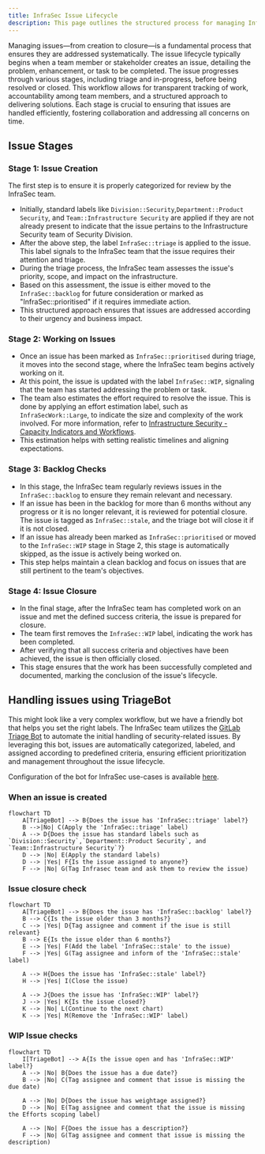 ```yaml
---
title: InfraSec Issue Lifecycle
description: This page outlines the structured process for managing InfraSec issues from creation to closure. It includes clear stages such as issue triage, prioritization, backlog checks, and closure, ensuring efficient tracking, timely resolution, and accountability through systematic labeling and workflows
---
```


Managing issues—from creation to closure—is a fundamental process that ensures they are addressed systematically. The issue lifecycle typically begins when a team member or stakeholder creates an issue, detailing the problem, enhancement, or task to be completed. The issue progresses through various stages, including triage and in-progress, before being resolved or closed. This workflow allows for transparent tracking of work, accountability among team members, and a structured approach to delivering solutions. Each stage is crucial to ensuring that issues are handled efficiently, fostering collaboration and addressing all concerns on time.

## Issue Stages

### Stage 1: Issue Creation

The first step is to ensure it is properly categorized for review by the InfraSec team.

- Initially, standard labels like `Division::Security`,`Department::Product Security`, and `Team::Infrastructure Security` are applied if they are not already present to indicate that the issue pertains to the Infrastructure Security team of Security Division.
- After the above step, the label `InfraSec::triage` is applied to the issue. This label signals to the InfraSec team that the issue requires their attention and triage.
- During the triage process, the InfraSec team assesses the issue's priority, scope, and impact on the infrastructure.
- Based on this assessment, the issue is either moved to the `InfraSec::backlog` for future consideration or marked as "InfraSec::prioritised" if it requires immediate action.
- This structured approach ensures that issues are addressed according to their urgency and business impact.

### Stage 2: Working on Issues

- Once an issue has been marked as `InfraSec::prioritised` during triage, it moves into the second stage, where the InfraSec team begins actively working on it.
- At this point, the issue is updated with the label `InfraSec::WIP`, signaling that the team has started addressing the problem or task.
- The team also estimates the effort required to resolve the issue. This is done by applying an effort estimation label, such as `InfraSecWork::Large`, to indicate the size and complexity of the work involved. For more information, refer to [Infrastructure Security - Capacity Indicators and Workflows](../metrics/capacity/#effort-classification).
- This estimation helps with setting realistic timelines and aligning expectations.

### Stage 3: Backlog Checks

- In this stage, the InfraSec team regularly reviews issues in the `InfraSec::backlog` to ensure they remain relevant and necessary.
- If an issue has been in the backlog for more than 6 months without any progress or it is no longer relevant, it is reviewed for potential closure. The issue is tagged as `InfraSec::stale`, and the triage bot will close it if it is not closed.
- If an issue has already been marked as `InfraSec::prioritised` or moved to the `InfraSec::WIP` stage in Stage 2, this stage is automatically skipped, as the issue is actively being worked on.
- This step helps maintain a clean backlog and focus on issues that are still pertinent to the team's objectives.

### Stage 4: Issue Closure

- In the final stage, after the InfraSec team has completed work on an issue and met the defined success criteria, the issue is prepared for closure.
- The team first removes the `InfraSec::WIP` label, indicating the work has been completed.
- After verifying that all success criteria and objectives have been achieved, the issue is then officially closed.
- This stage ensures that the work has been successfully completed and documented, marking the conclusion of the issue's lifecycle.

## Handling issues using TriageBot

This might look like a very complex workflow, but we have a friendly bot that helps you set the right labels. The InfraSec team utilizes the [GitLab Triage Bot](https://gitlab.com/gitlab-org/ruby/gems/gitlab-triage) to automate the initial handling of security-related issues. By leveraging this bot, issues are automatically categorized, labeled, and assigned according to predefined criteria, ensuring efficient prioritization and management throughout the issue lifecycle.

Configuration of the bot for InfraSec use-cases is available [here](https://gitlab.com/gitlab-com/gl-security/product-security/infrastructure-security/automation/infrasec-triage-bot/-/tree/main).

### When an issue is created

```mermaid
flowchart TD
    A[TriageBot] --> B{Does the issue has 'InfraSec::triage' label?}
    B -->|No| C(Apply the 'InfraSec::triage' label)
    A --> D{Does the issue has standard labels such as `Division::Security`,`Department::Product Security`, and `Team::Infrastructure Security`?}
    D --> |No| E(Apply the standard labels)
    D --> |Yes| F{Is the issue assigned to anyone?}
    F --> |No| G(Tag Infrasec team and ask them to review the issue)
```

### Issue closure check

```mermaid
flowchart TD
    A[TriageBot] --> B{Does the issue has 'InfraSec::backlog' label?}
    B --> C{Is the issue older than 3 months?}
    C --> |Yes| D{Tag assignee and comment if the isue is still relevant}
    B --> E{Is the issue older than 6 months?}
    E --> |Yes| F(Add the label 'InfraSec::stale' to the issue)
    F --> |Yes| G(Tag assignee and inform of the 'InfraSec::stale' label)

    A --> H{Does the issue has 'InfraSec::stale' label?}
    H --> |Yes| I(Close the issue)

    A --> J{Does the issue has 'InfraSec::WIP' label?}
    J --> |Yes| K{Is the issue closed?}
    K --> |No| L(Continue to the next chart)
    K --> |Yes| M(Remove the 'InfraSec::WIP' label)
```

### WIP Issue checks

```mermaid
flowchart TD
    I[TriageBot] --> A{Is the issue open and has 'InfraSec::WIP' label?}
    A --> |No| B{Does the issue has a due date?}
    B --> |No| C(Tag assignee and comment that issue is missing the due date)

    A --> |No| D{Does the issue has weightage assigned?}
    D --> |No| E(Tag assignee and comment that the issue is missing the Efforts scoping label)

    A --> |No| F{Does the issue has a description?}
    F --> |No| G(Tag assignee and comment that issue is missing the description)
```
